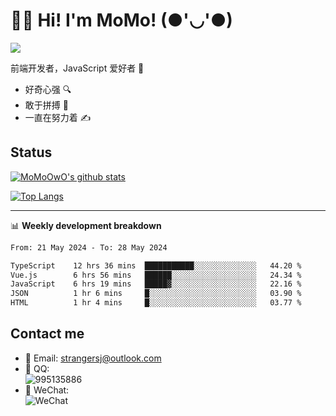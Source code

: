 # 👨‍🎓 Hi! I'm MoMo! (●'◡'●)

[![](https://img.shields.io/badge/-@MoMoOwO-%23181717?style=flat-square&logo=github)](https://github.com/MoMoOwO)

前端开发者，JavaScript 爱好者 💖
- 好奇心强 🔍
- 敢于拼搏 💪
- 一直在努力着 ✍

## Status

[![MoMoOwO's github stats](https://github-readme-stats.vercel.app/api?username=MoMoOwO&show_icons=true&theme=tokyonight)](https://github.com/MoMoOwO)

[![Top Langs](https://github-readme-stats.vercel.app/api/top-langs/?username=MoMoOwO&layout=compact&theme=tokyonight)](https://github.com/MoMoOwO)

---

📊 **Weekly development breakdown**

<!--START_SECTION:waka-->

```txt
From: 21 May 2024 - To: 28 May 2024

TypeScript    12 hrs 36 mins  ███████████░░░░░░░░░░░░░░   44.20 %
Vue.js        6 hrs 56 mins   ██████░░░░░░░░░░░░░░░░░░░   24.34 %
JavaScript    6 hrs 19 mins   █████▓░░░░░░░░░░░░░░░░░░░   22.16 %
JSON          1 hr 6 mins     █░░░░░░░░░░░░░░░░░░░░░░░░   03.90 %
HTML          1 hr 4 mins     █░░░░░░░░░░░░░░░░░░░░░░░░   03.77 %
```

<!--END_SECTION:waka-->

## Contact me

- 📧 Email: strangersj@outlook.com
- 🐧 QQ:  
  ![995135886](https://i.loli.net/2020/11/27/Yx6eDSQi34Va5IA.jpg)
- 💭 WeChat:  
  ![WeChat](https://i.loli.net/2020/11/27/wWX6uVoIQqig5KP.jpg)
  
